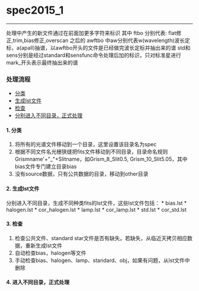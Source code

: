 # spec2015_1
***
处理中产生的新文件通过在前面加更多字符来标识
其中 ftbo 分别代表: flat修正,trim,bias修正,overscan
之后的 awftbo 中aw分别代表w(wavelength)波长定标，a(apall)抽谱，以awftbo开头的文件是已经做完波长定标并抽出来的谱
std和sens分别是经过standard和sensfunc命令处理后加的标识，只对标准星进行
mark_开头表示最终抽出来的谱
### 处理流程
* [分类](#1.)
* [生成lst文件](#2.)
* [检查](#3.)
* [分别进入不同目录，正式处理](#3.)


#### 1. 分类
  1. 将所有的光谱文件移动到一个目录，这里设置该目录名为spec
  2. 根据不同文件名光栅狭缝把fits文件移动到不同目录，目录命名规则Grismname'+"\_"+Slitname，如Grism_8_Slit0.5, Grism_10_Slit5.05，其中bias文件专门建立目录bias
  3. 没有source数据，只有公共数据的目录，移动到other目录

#### 2. 生成lst文件
分别进入不同目录，生成不同种类fits的lst文件，这些lst文件包括：
    * bias.lst
    * halogen.lst
    * cor_halogen.lst
    * lamp.lst
    * cor_lamp.lst
    * std.lst
    * cor_std.lst

#### 3. 检查
  1. 检查公共文件、standard star文件是否有缺失。若缺失，从临近天拷贝相应数据，重新生成lst文件
  2. 自动检查bias，halogen等文件
  3. 手动检查bias、halogen、lamp、standard、obj，如果有问题，从lst文件中删除

#### 4. 进入不同目录，正式处理
